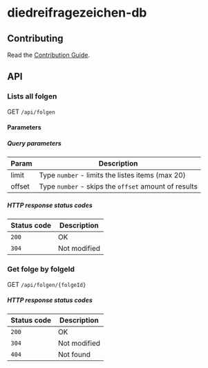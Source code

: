 # diedreifragezeichen-db

## Contributing

Read the [Contribution Guide](CONTRIBUTING.md).

## API

### Lists all folgen

GET `/api/folgen`

#### Parameters

##### Query parameters

| Param  | Description                                          |
| ------ | ---------------------------------------------------- |
| limit  | Type `number` - limits the listes items (max 20)     |
| offset | Type `number` - skips the `offset` amount of results |

##### HTTP response status codes

| Status code | Description  |
| ----------- | ------------ |
| `200`       | OK           |
| `304`       | Not modified |

### Get folge by folgeId

GET `/api/folgen/{folgeId}`

##### HTTP response status codes

| Status code | Description  |
| ----------- | ------------ |
| `200`       | OK           |
| `304`       | Not modified |
| `404`       | Not found    |
